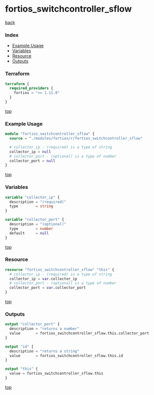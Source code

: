 # fortios_switchcontroller_sflow

[back](../fortios.md)

### Index

- [Example Usage](#example-usage)
- [Variables](#variables)
- [Resource](#resource)
- [Outputs](#outputs)

### Terraform

```terraform
terraform {
  required_providers {
    fortios = ">= 1.11.0"
  }
}
```

[top](#index)

### Example Usage

```terraform
module "fortios_switchcontroller_sflow" {
  source = "./modules/fortios/r/fortios_switchcontroller_sflow"

  # collector_ip - (required) is a type of string
  collector_ip = null
  # collector_port - (optional) is a type of number
  collector_port = null
}
```

[top](#index)

### Variables

```terraform
variable "collector_ip" {
  description = "(required)"
  type        = string
}

variable "collector_port" {
  description = "(optional)"
  type        = number
  default     = null
}
```

[top](#index)

### Resource

```terraform
resource "fortios_switchcontroller_sflow" "this" {
  # collector_ip - (required) is a type of string
  collector_ip = var.collector_ip
  # collector_port - (optional) is a type of number
  collector_port = var.collector_port
}
```

[top](#index)

### Outputs

```terraform
output "collector_port" {
  description = "returns a number"
  value       = fortios_switchcontroller_sflow.this.collector_port
}

output "id" {
  description = "returns a string"
  value       = fortios_switchcontroller_sflow.this.id
}

output "this" {
  value = fortios_switchcontroller_sflow.this
}
```

[top](#index)